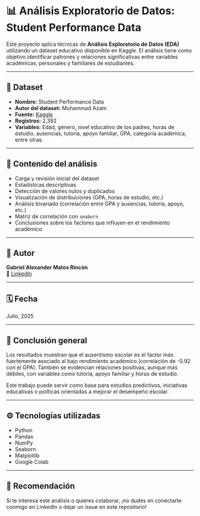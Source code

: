 # 📊 Análisis Exploratorio de Datos: Student Performance Data

Este proyecto aplica técnicas de **Análisis Exploratorio de Datos (EDA)** utilizando un dataset educativo disponible en Kaggle. El análisis tiene como objetivo identificar patrones y relaciones significativas entre variables académicas, personales y familiares de estudiantes.

---

## 📁 Dataset

- **Nombre:** Student Performance Data  
- **Autor del dataset:** Muhammad Azam  
- **Fuente:** [Kaggle](https://www.kaggle.com/datasets/muhammadazam121/student-performance-data)  
- **Registros:** 2,392  
- **Variables:** Edad, género, nivel educativo de los padres, horas de estudio, ausencias, tutoría, apoyo familiar, GPA, categoría académica, entre otras.

---

## 🧪 Contenido del análisis

- Carga y revisión inicial del dataset
- Estadísticas descriptivas
- Detección de valores nulos y duplicados
- Visualización de distribuciones (GPA, horas de estudio, etc.)
- Análisis bivariado (correlación entre GPA y ausencias, tutoría, apoyo, etc.)
- Matriz de correlación con `seaborn`
- Conclusiones sobre los factores que influyen en el rendimiento académico

---

## 👤 Autor

**Gabriel Alexander Matos Rincón**  
📎 [LinkedIn](https://www.linkedin.com/in/gabriel-matos-rincon13)

---

## 🗓 Fecha

Julio, 2025

---

## 🧠 Conclusión general

Los resultados muestran que el ausentismo escolar es el factor más fuertemente asociado al bajo rendimiento académico (correlación de -0.92 con el GPA). También se evidencian relaciones positivas, aunque más débiles, con variables como tutoría, apoyo familiar y horas de estudio.

Este trabajo puede servir como base para estudios predictivos, iniciativas educativas o políticas orientadas a mejorar el desempeño escolar.

---

## ⚙️ Tecnologías utilizadas

- Python
- Pandas
- NumPy
- Seaborn
- Matplotlib
- Google Colab

---

## 📌 Recomendación

Si te interesa este análisis o quieres colaborar, ¡no dudes en conectarte conmigo en LinkedIn o dejar un issue en este repositorio!

